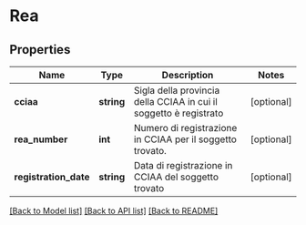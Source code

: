 # Rea

## Properties
Name | Type | Description | Notes
------------ | ------------- | ------------- | -------------
**cciaa** | **string** | Sigla della provincia della CCIAA in cui il soggetto è registrato | [optional] 
**rea_number** | **int** | Numero di registrazione in CCIAA per il soggetto trovato. | [optional] 
**registration_date** | **string** | Data di registrazione in CCIAA del soggetto trovato | [optional] 

[[Back to Model list]](../README.md#documentation-for-models) [[Back to API list]](../README.md#documentation-for-api-endpoints) [[Back to README]](../README.md)


